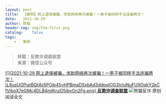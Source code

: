 ```yaml
---
layout:	post
title:	【案例】网上退保被骗，求助网络再次被骗！一男子被同样手法连骗两次！
date:	2021-10-29
author:	转载
header-img:	img/the-first.png
catalog:	false
tags:
	-	案例
---
```


<blockquote><p>转载：反欺诈调查联盟<br>
来源：微信公众号</p></blockquote>

[![](2021-10-29
网上退保被骗，求助网络再次被骗！一男子被同样手法连骗两次！\\L6usUGPiatBQt4s5POib45vHPBmaDSxbAd3ddpolOG3lcluNuFUXOqkY2kCfViboX7eGMc4DLB4mlKnzD5ibvOn2Fg.png)
**反欺诈调查联盟**](javascript:;)
![](http://wx.qlogo.cn/mmhead/Q3auHgzwzM4syiarOicLQIJaDbYprkkU9fRAic9jqDmmBHoiaPCYQniaogg/0)熊猫反诈
原创
阅读全文

